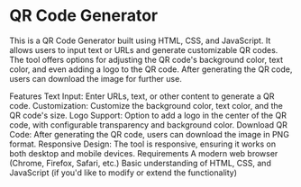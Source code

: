 <h1>QR Code Generator</h1>
This is a QR Code Generator built using HTML, CSS, and JavaScript. It allows users to input text or URLs and generate customizable QR codes. The tool offers options for adjusting the QR code's background color, text color, and even adding a logo to the QR code. After generating the QR code, users can download the image for further use.

Features
Text Input: Enter URLs, text, or other content to generate a QR code.
Customization: Customize the background color, text color, and the QR code's size.
Logo Support: Option to add a logo in the center of the QR code, with configurable transparency and background color.
Download QR Code: After generating the QR code, users can download the image in PNG format.
Responsive Design: The tool is responsive, ensuring it works on both desktop and mobile devices.
Requirements
A modern web browser (Chrome, Firefox, Safari, etc.)
Basic understanding of HTML, CSS, and JavaScript (if you'd like to modify or extend the functionality)
